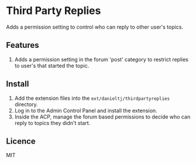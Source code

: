 # Third Party Replies

Adds a permission setting to control who can reply to other user's topics.

## Features

1. Adds a permission setting in the forum 'post' category to restrict replies to user's that started the topic.

## Install

1. Add the extension files into the `ext/danieltj/thirdpartyreplies` directory.
2. Log in to the Admin Control Panel and install the extension.
3. Inside the ACP, manage the forum based permissions to decide who can reply to topics they didn't start.

## Licence

MIT
